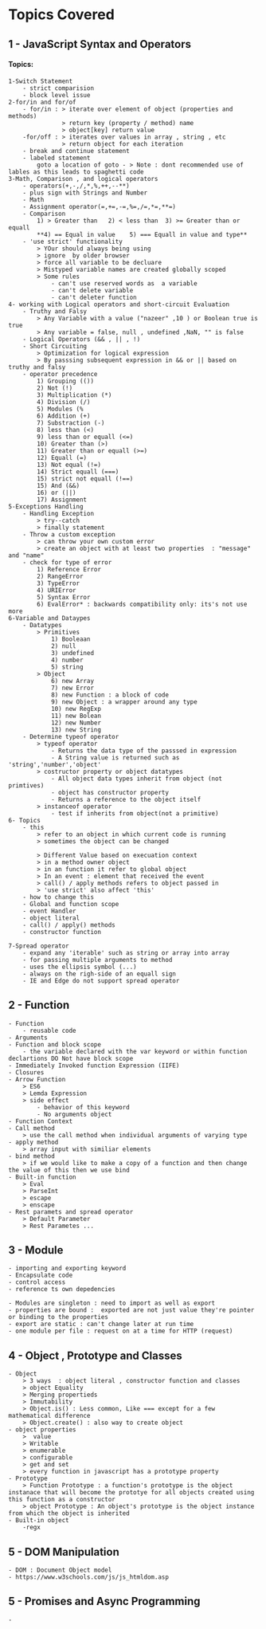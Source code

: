 # Topics Covered 

## 1 - JavaScript Syntax and Operators
#### Topics:
    1-Switch Statement
        - strict comparision
        - block level issue 
    2-for/in and for/of
        - for/in : > iterate over element of object (properties and methods)
                   > return key (property / method) name 
                   > object[key] return value
        -for/off : > iterates over values in array , string , etc
                   > return object for each iteration
        - break and continue statement
        - labeled statement
            goto a location of goto - > Note : dont recommended use of lables as this leads to spaghetti code
    3-Math, Comparison , and logical operators
        - operators(+,-,/,*,%,++,--**)
        - plus sign with Strings and Number
        - Math
        - Assignment operator(=,+=,-=,%=,/=,*=,**=)
        - Comparison
            1) > Greater than   2) < less than  3) >= Greater than or equall
            **4) == Equal in value    5) === Equall in value and type**
        - 'use strict' functionality
            > YOur should always being using 
            > ignore  by older browser 
            > force all variable to be decluare
            > Mistyped variable names are created globally scoped
            > Some rules
                - can't use reserved words as  a variable
                - can't delete variable
                - can't deleter function
    4- working with Logical operators and short-circuit Evaluation
        - Truthy and Falsy
            > Any Variable with a value ("nazeer" ,10 ) or Boolean true is true
            > Any variable = false, null , undefined ,NaN, "" is false
        - Logical Operators (&& , || , !)
        - Short Circuiting
            > Optimization for logical expression
            > By passsing subsequent expression in && or || based on truthy and falsy
        - operator precedence
            1) Grouping (())
            2) Not (!)
            3) Multiplication (*)
            4) Division (/)
            5) Modules (%
            6) Addition (+)
            7) Substraction (-)
            8) less than (<)
            9) less than or equall (<=)
            10) Greater than (>)
            11) Greater than or equall (>=)
            12) Equall (=)
            13) Not equal (!=)
            14) Strict equall (===)
            15) strict not equall (!==)
            15) And (&&)
            16) or (||)
            17) Assignment
    5-Exceptions Handling
        - Handling Exception
            > try--catch
            > finally statement
        - Throw a custom exception
            > can throw your own custom error
            > create an object with at least two properties  : "message" and "name"
        - check for type of error
            1) Reference Error
            2) RangeError
            3) TypeError
            4) URIError
            5) Syntax Error
            6) EvalError* : backwards compatibility only: its's not use more
    6-Variable and Dataypes
        - Datatypes
            > Primitives
                1) Booleaan
                2) null
                3) undefined
                4) number
                5) string
            > Object 
                6) new Array
                7) new Error
                8) new Function : a block of code
                9) new Object : a wrapper around any type
                10) new RegExp
                11) new Bolean
                12) new Number 
                13) new String
        - Determine typeof operator
            > typeof operator
                - Returns the data type of the passsed in expression
                - A String value is returned such as 'string','number','object'
            > costructor property or object datatypes
                - All object data types inherit from object (not primtives)
                - object has constructor property
                - Returns a reference to the object itself
            > instanceof operator
                - test if inherits from object(not a primitive)
    6- Topics 
        - this
            > refer to an object in which current code is running
            > sometimes the object can be changed

            > Different Value based on execuation context
            > in a method owner object
            > in an function it refer to global object
            > In an event : element that received the event
            > call() / apply methods refers to object passed in 
            > 'use strict' also affect 'this'
        - how to change this
        - Global and function scope
        - event Handler
        - object literal 
        - call() / apply() methods
        - constructor function

    7-Spread operator
        - expand any 'iterable' such as string or array into array
        - for passing multiple arguments to method
        - uses the ellipsis symbol (...)
        - always on the righ-side of an equall sign
        - IE and Edge do not support spread operator



## 2 - Function
    - Function
        - reusable code
    - Arguments
    - Function and block scope 
        - the variable declared with the var keyword or within function declartions DO Not have block scope
    - Immediately Invoked function Expression (IIFE)
    - Closures
    - Arrow Function
        > ES6
        > Lemda Expression
        > side effect
            - behavior of this keyword
            - No arguments object
    - Function Context
    - Call method
        > use the call method when individual arguments of varying type
    - apply method
        > array input with similiar elements 
    - bind method
        > if we would like to make a copy of a function and then change the value of this then we use bind
    - Built-in function  
        > Eval
        > ParseInt
        > escape
        > enscape
    - Rest paramets and spread operator
        > Default Parameter
        > Rest Parametes ...
    

## 3 - Module
    - importing and exporting keyword
    - Encapsulate code
    - control access
    - reference ts own depedencies

    - Modules are singleton : need to import as well as export
    - properties are bound :  exported are not just value they're pointer or binding to the properties
    - export are static : can't change later at run time
    - one module per file : request on at a time for HTTP (request)
## 4 - Object , Prototype and Classes
    - Object 
        > 3 ways  : object literal , constructor function and classes
        > object Equality
        > Merging propertieds
        > Immutability
        > Object.is() : Less common, Like === except for a few mathematical difference
        > Object.create() : also way to create object
    - object properties
        >  value
        > Writable
        > enumerable
        > configurable
        > get and set
        > every function in javascript has a prototype property
    - Prototype
        > Function Prototype : a function's prototype is the object instanace that will become the prototye for all objects created using this function as a constructor
        > object Prototype : An object's prototype is the object instance from which the object is inherited
    - Built-in object
        -regx
## 5 - DOM Manipulation
    - DOM : Document Object model
    - https://www.w3schools.com/js/js_htmldom.asp
## 5 - Promises and Async Programming
    - 
